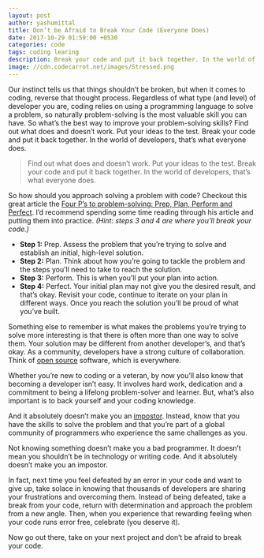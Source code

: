 ```yaml
---
layout: post
author: yashumittal
title: Don’t be Afraid to Break Your Code (Everyone Does)
date: 2017-10-29 01:59:00 +0530
categories: code
tags: coding learing
description: Break your code and put it back together. In the world of developers, that's what everyone does.
image: //cdn.codecarrot.net/images/Stressed.png
---
```


Our instinct tells us that things shouldn’t be broken, but when it comes to coding, reverse that thought process. Regardless of what type (and level) of developer you are, coding relies on using a programming language to solve a problem, so naturally problem-solving is the most valuable skill you can have. So what’s the best way to improve your problem-solving skills? Find out what does and doesn’t work. Put your ideas to the test. Break your code and put it back together. In the world of developers, that’s what everyone does.

<blockquote>
Find out what does and doesn’t work. Put your ideas to the test. Break your code and put it back together. In the world of developers, that’s what everyone does.
</blockquote>

So how should you approach solving a problem with code? Checkout this great article the [Four P’s to problem-solving: Prep, Plan, Perform and Perfect](/the-four-ps-of-problem-solving). I’d recommend spending some time reading through his article and putting them into practice. *(Hint: steps 3 and 4 are where you’ll break your code.)*

* **Step 1:** Prep. Assess the problem that you’re trying to solve and establish an initial, high-level solution.
* **Step 2:** Plan. Think about how you’re going to tackle the problem and the steps you’ll need to take to reach the solution.
* **Step 3:** Perform. This is when you’ll put your plan into action.
* **Step 4:** Perfect. Your initial plan may not give you the desired result, and that’s okay. Revisit your code, continue to iterate on your plan in different ways. Once you reach the solution you’ll be proud of what you’ve built.

Something else to remember is what makes the problems you’re trying to solve more interesting is that there is often more than one way to solve them. Your solution may be different from another developer’s, and that’s okay. As a community, developers have a strong culture of collaboration. Think of [open source](/why-you-should-commit-to-learning-with-open-source) software, which is everywhere.

Whether you’re new to coding or a veteran, by now you’ll also know that becoming a developer isn’t easy. It involves hard work, dedication and a commitment to being a lifelong problem-solver and learner. But, what’s also important is to back yourself and your coding knowledge.

And it absolutely doesn’t make you an [impostor](/youre-not-an-impostor-asking-for-help). Instead, know that you have the skills to solve the problem and that you’re part of a global community of programmers who experience the same challenges as you.

<div class="callout">
Not knowing something doesn’t make you a bad programmer. It doesn’t mean you shouldn’t be in technology or writing code. And it absolutely doesn’t make you an impostor.
</div>

In fact, next time you feel defeated by an error in your code and want to give up, take solace in knowing that thousands of developers are sharing your frustrations and overcoming them. Instead of being defeated, take a break from your code, return with determination and approach the problem from a new angle. Then, when you experience that rewarding feeling when your code runs error free, celebrate (you deserve it).

Now go out there, take on your next project and don’t be afraid to break your code.
